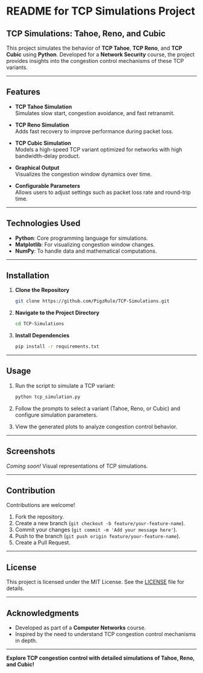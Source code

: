 # README for TCP Simulations Project

## TCP Simulations: Tahoe, Reno, and Cubic

This project simulates the behavior of **TCP Tahoe**, **TCP Reno**, and **TCP Cubic** using **Python**. Developed for a **Network Security** course, the project provides insights into the congestion control mechanisms of these TCP variants.

---

## Features

- **TCP Tahoe Simulation**  
  Simulates slow start, congestion avoidance, and fast retransmit.

- **TCP Reno Simulation**  
  Adds fast recovery to improve performance during packet loss.

- **TCP Cubic Simulation**  
  Models a high-speed TCP variant optimized for networks with high bandwidth-delay product.

- **Graphical Output**  
  Visualizes the congestion window dynamics over time.

- **Configurable Parameters**  
  Allows users to adjust settings such as packet loss rate and round-trip time.

---

## Technologies Used

- **Python**: Core programming language for simulations.
- **Matplotlib**: For visualizing congestion window changes.
- **NumPy**: To handle data and mathematical computations.

---

## Installation

1. **Clone the Repository**  
   ```bash
   git clone https://github.com/PigzRule/TCP-Simulations.git
   ```
2. **Navigate to the Project Directory**  
   ```bash
   cd TCP-Simulations
   ```
3. **Install Dependencies**  
   ```bash
   pip install -r requirements.txt
   ```

---

## Usage

1. Run the script to simulate a TCP variant:
   ```bash
   python tcp_simulation.py
   ```
2. Follow the prompts to select a variant (Tahoe, Reno, or Cubic) and configure simulation parameters.

3. View the generated plots to analyze congestion control behavior.

---

## Screenshots

*Coming soon!* Visual representations of TCP simulations.

---

## Contribution

Contributions are welcome!  
1. Fork the repository.  
2. Create a new branch (`git checkout -b feature/your-feature-name`).  
3. Commit your changes (`git commit -m 'Add your message here'`).  
4. Push to the branch (`git push origin feature/your-feature-name`).  
5. Create a Pull Request.

---

## License

This project is licensed under the MIT License. See the [LICENSE](LICENSE) file for details.

---

## Acknowledgments

- Developed as part of a **Computer Networks** course.
- Inspired by the need to understand TCP congestion control mechanisms in depth.

---

**Explore TCP congestion control with detailed simulations of Tahoe, Reno, and Cubic!**
